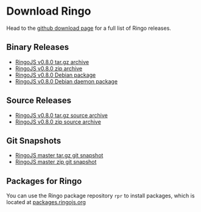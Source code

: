 # Download Ringo

Head to the [github download page](https://github.com/ringo/ringojs/downloads)
for a full list of Ringo releases.

## Binary Releases

 * [RingoJS v0.8.0 tar.gz archive](http://github.com/downloads/ringo/ringojs/ringojs-0.8.tar.gz)
 * [RingoJS v0.8.0 zip archive](http://github.com/downloads/ringo/ringojs/ringojs-0.8.zip)
 * [RingoJS v0.8.0 Debian package](http://github.com/downloads/ringo/ringojs/ringojs_0.8-1_all.deb)
 * [RingoJS v0.8.0 Debian daemon package](http://github.com/downloads/ringo/ringojs/ringojs-daemon_0.8-1_all.deb)

## Source Releases

 * [RingoJS v0.8.0 tar.gz source archive](http://github.com/ringo/ringojs/tarball/v0.8.0)
 * [RingoJS v0.8.0 zip source archive](http://github.com/ringo/ringojs/zipball/v0.8.0)

## Git Snapshots

 * [RingoJS master tar.gz git snapshot](http://github.com/ringo/ringojs/tarball/master)
 * [RingoJS master zip git snapshot](http://github.com/ringo/ringojs/zipball/master)

## Packages for Ringo

You can use the Ringo package repository `rpr` to install packages, which is located at [packages.ringojs.org](http://packages.ringojs.org)
